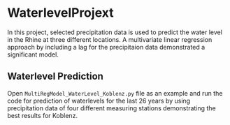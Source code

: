 # WaterlevelProjext
In this project, selected precipitation data is used to predict the water level in the Rhine at three different locations. A multivariate linear regression approach by including a lag for the precipitaion data demonstrated a significant model. 
## Waterlevel Prediction
Open ```MultiRegModel_WaterLevel_Koblenz.py``` file as an example and run the code for prediction of waterlevels for the last 26 years by using precipitation data of four different measuring stations demonstrating the best results for Koblenz. 
